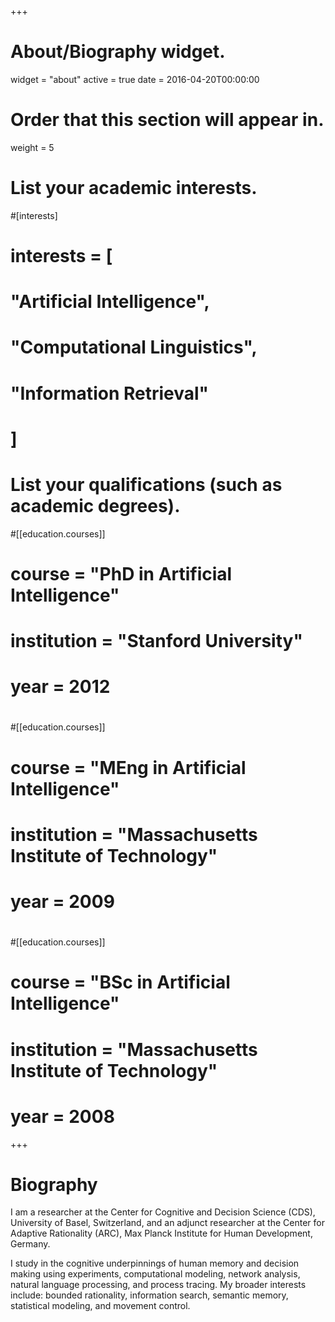 +++
# About/Biography widget.
widget = "about"
active = true
date = 2016-04-20T00:00:00

# Order that this section will appear in.
weight = 5

# List your academic interests.
#[interests]
#  interests = [
#    "Artificial Intelligence",
#    "Computational Linguistics",
#    "Information Retrieval"
#  ]
#
# List your qualifications (such as academic degrees).
#[[education.courses]]
#  course = "PhD in Artificial Intelligence"
#  institution = "Stanford University"
#  year = 2012
#
#[[education.courses]]
#  course = "MEng in Artificial Intelligence"
#  institution = "Massachusetts Institute of Technology"
#  year = 2009
#
#[[education.courses]]
#  course = "BSc in Artificial Intelligence"
#  institution = "Massachusetts Institute of Technology"
#  year = 2008

+++

# Biography

I am a researcher at the Center for Cognitive and Decision Science (CDS), University of Basel, Switzerland, and an adjunct researcher at the Center for Adaptive Rationality (ARC), Max Planck Institute for Human Development, Germany.

I study in the cognitive underpinnings of human memory and decision making using experiments, computational modeling, network analysis, natural language processing, and process tracing. My broader interests include: bounded rationality, information search, semantic memory, statistical modeling, and movement control.
